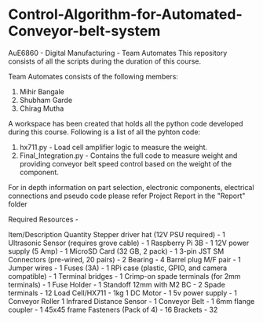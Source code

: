 # Control-Algorithm-for-Automated-Conveyor-belt-system

AuE6860 - Digital Manufacturing - Team Automates
This repository consists of all the scripts during the duration of this course.

Team Automates consists of the following members:

1) Mihir Bangale
2) Shubham Garde
3) Chirag Mutha

A workspace has been created that holds all the python code developed during this course. Following is a list of all the pyhton code:
1) hx711.py - Load cell amplifier logic to measure the weight.
2) Final_Integration.py - Contains the full code to measure weight and providing conveyor belt speed control based on the weight of the component.

For in depth information on part selection, electronic components, electrical connections and pseudo code please refer Project Report in the "Report" folder

Required Resources -

Item/Description	Quantity
Stepper driver hat (12V PSU required)	- 1
Ultrasonic Sensor (requires grove cable) -	1
Raspberry Pi 3B -	1
12V power supply (5 Amp) - 1
MicroSD Card (32 GB, 2 pack) - 1
3-pin JST SM Connectors (pre-wired, 20 pairs) -	2
Bearing 	- 4
Barrel plug M/F pair	- 1
Jumper wires -	1
Fuses (3A) - 1
RPi case (plastic, GPIO, and camera compatible)	- 1
Terminal bridges -	1
Crimp-on spade terminals (for 2mm terminals) - 1
Fuse Holder -	1
Standoff 12mm with M2 BC -	2
Spade terminals -	12
Load Cell/HX711 - 1kg	1
DC Motor	- 1
5v power supply	- 1
Conveyor Roller 	1
Infrared Distance Sensor -	1
Conveyor Belt -	1
6mm flange coupler -	1
45x45 frame	
Fasteners (Pack of 4) -	16
Brackets - 32
